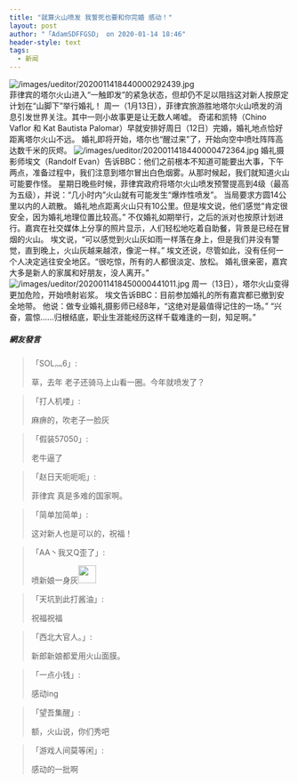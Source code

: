 ```yaml
---
title: "就算火山喷发 我誓死也要和你完婚 感动！"
layout: post
author: "「AdamSDFFGSD」 on 2020-01-14 18:46"
header-style: text
tags:
  - 新闻
---
```


<img src="http://images.feileyuan.com/images/ueditor/2020011418440000292439.jpg" title="/images/ueditor/2020011418440000292439.jpg" alt="/images/ueditor/2020011418440000292439.jpg">
<input type="hidden" value="菲乐园提供"><br>
菲律宾的塔尔火山进入“一触即发”的紧急状态，但却仍不足以阻挡这对新人按原定计划在“山脚下”举行婚礼！
周一（1月13日），菲律宾旅游胜地塔尔火山喷发的消息引发世界关注。其中一则小故事更是让无数人唏嘘。
奇诺和凯特（Chino Vaflor 和 Kat Bautista Palomar）早就安排好周日（12日）完婚，婚礼地点恰好距离塔尔火山不远。
婚礼即将开始，塔尔也“醒过来”了，开始向空中喷吐阵阵高达数千米的灰烬。
<img src="http://images.feileyuan.com/images/ueditor/2020011418440000472364.jpg" title="/images/ueditor/2020011418440000472364.jpg" alt="/images/ueditor/2020011418440000472364.jpg">
婚礼摄影师埃文（Randolf Evan）告诉BBC：他们之前根本不知道可能要出大事，下午两点，准备过程中，我们注意到塔尔冒出白色烟雾。从那时候起，我们就知道火山可能要作怪。
星期日晚些时候，菲律宾政府将塔尔火山喷发预警提高到4级（最高为五级），并说：“几小时内”火山就有可能发生“爆炸性喷发”。
当局要求方圆14公里以内的人疏散。
婚礼地点距离火山只有10公里。但是埃文说，他们感觉“肯定很安全，因为婚礼地理位置比较高。”
不仅婚礼如期举行，之后的派对也按原计划进行。嘉宾在社交媒体上分享的照片显示，人们轻松地吃着自助餐，背景是已经在冒烟的火山。
埃文说，“可以感觉到火山灰如雨一样落在身上，但是我们并没有警觉，直到晚上，火山灰越来越浓，像泥一样。”
埃文还说，尽管如此，没有任何一个人决定逃往安全地区。“很吃惊，所有的人都很淡定、放松。
婚礼很亲密，嘉宾大多是新人的家属和好朋友，没人离开。”
<img src="http://images.feileyuan.com/images/ueditor/2020011418450000441011.jpg" title="/images/ueditor/2020011418450000441011.jpg" alt="/images/ueditor/2020011418450000441011.jpg">
周一（13日），塔尔火山变得更加危险，开始喷射岩浆。
埃文告诉BBC：目前参加婚礼的所有嘉宾都已撤到安全地带。
他说：做专业婚礼摄影师已经8年，“这绝对是最值得记住的一场。”
“兴奋，震惊......归根结底，职业生涯能经历这样千载难逢的一刻，知足啊。”

##### 網友發言 
> 「SOL灬6」:
> <p>草，去年 老子还骑马上山看一圈。今年就喷发了？</p>

> 「打人机喽」:
> <p>麻痹的，吹老子一脸灰</p>

> 「假装57050」:
> <p>老牛逼了</p>

> 「赵日天呃呃呃」:
> <p>菲律宾 真是多难的国家啊。</p>

> 「简单加简单」:
> <p>这对新人也是可以的，祝福！</p>

> 「AA丶我又Q歪了」:
> <p>喷新娘一身灰<img src="http://images.feileyuan.com/images/ueditor/dialogs/emotion/images/default/df_011.gif" width="32" height="32"></p>

> 「天坑到此打酱油」:
> <p>祝福祝福</p>

> 「西北大官人。」:
> <p>新郎新娘都爱用火山面膜。</p>

> 「一点小钱」:
> <p>感动ing</p>

> 「望吾集醒」:
> <p>额，火山说，你们秀吧</p>

> 「游戏人间莫等闲」:
> <p>感动的一批啊<br></p>


